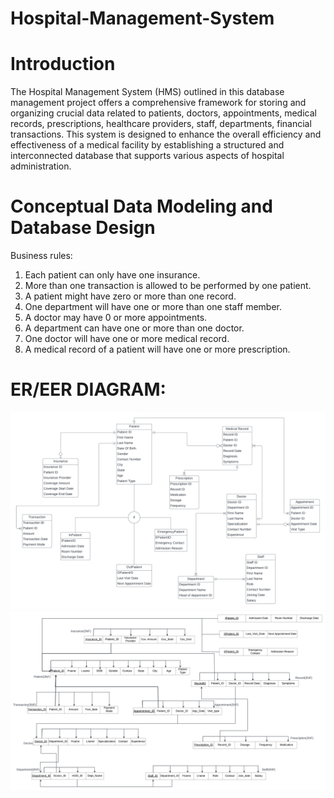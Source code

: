 # Hospital-Management-System

# Introduction

The Hospital Management System (HMS) outlined in this database management project offers a comprehensive framework for storing and organizing crucial data related to patients, doctors, appointments, medical records, prescriptions, healthcare providers, staff, departments, financial transactions. This system is designed to enhance the overall efficiency and effectiveness of a medical facility by establishing a structured and interconnected database that supports various aspects of hospital administration.

# Conceptual Data Modeling and Database Design

Business rules:
1.	Each patient can only have one insurance.
2.	 More than one transaction is allowed to be performed by one patient.
3.	A patient might have zero or more than one record.
4.	One department will have one or more than one staff member.
5.	A doctor may have 0 or more appointments.
6.	A department can have one or more than one doctor.
7.	One doctor will have one or more medical record.
8.	A medical record of a patient will have one or more prescription.


# ER/EER DIAGRAM:
![Hospital%20Management%20System.png](https://github.com/schebrolu6405/Hospital-Management-System/blob/54085af8d4976cbbc920a7d3c47dad62ef1753de/resources/Hospital%20Management%20System.png)
![EERD%20Hospital%20System.png](https://github.com/schebrolu6405/Hospital-Management-System/blob/54085af8d4976cbbc920a7d3c47dad62ef1753de/resources/EERD%20Hospital%20System.png)
